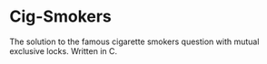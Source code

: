 # Cig-Smokers
The solution to the famous cigarette smokers question with mutual exclusive locks. Written in C.

